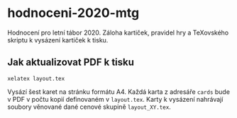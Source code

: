 # hodnoceni-2020-mtg

Hodnocení pro letní tábor 2020. Záloha kartiček, pravidel hry
a TeXovského skriptu k vysázení kartiček k tisku.

## Jak aktualizovat PDF k tisku

```
xelatex layout.tex
```

Vysází šest karet na stránku formátu A4. Každá karta z adresáře
`cards` bude v PDF v počtu kopií definovaném v `layout.tex`. Karty
k vysázení nahrávají soubory věnované dané cenové skupině
`layout_XY.tex`.
